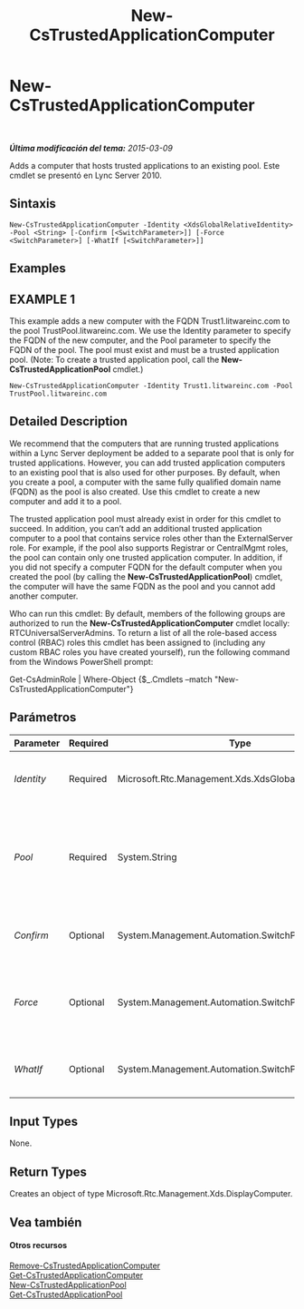 ﻿---
title: New-CsTrustedApplicationComputer
TOCTitle: New-CsTrustedApplicationComputer
ms:assetid: 5c44a596-7fca-49d3-a7cf-e22656698a28
ms:mtpsurl: https://technet.microsoft.com/es-es/library/Gg398405(v=OCS.15)
ms:contentKeyID: 48275395
ms.date: 01/07/2017
mtps_version: v=OCS.15
ms.translationtype: HT
---

# New-CsTrustedApplicationComputer

 

_**Última modificación del tema:** 2015-03-09_

Adds a computer that hosts trusted applications to an existing pool. Este cmdlet se presentó en Lync Server 2010.

## Sintaxis

    New-CsTrustedApplicationComputer -Identity <XdsGlobalRelativeIdentity> -Pool <String> [-Confirm [<SwitchParameter>]] [-Force <SwitchParameter>] [-WhatIf [<SwitchParameter>]]

## Examples

## EXAMPLE 1

This example adds a new computer with the FQDN Trust1.litwareinc.com to the pool TrustPool.litwareinc.com. We use the Identity parameter to specify the FQDN of the new computer, and the Pool parameter to specify the FQDN of the pool. The pool must exist and must be a trusted application pool. (Note: To create a trusted application pool, call the **New-CsTrustedApplicationPool** cmdlet.)

    New-CsTrustedApplicationComputer -Identity Trust1.litwareinc.com -Pool TrustPool.litwareinc.com

## Detailed Description

We recommend that the computers that are running trusted applications within a Lync Server deployment be added to a separate pool that is only for trusted applications. However, you can add trusted application computers to an existing pool that is also used for other purposes. By default, when you create a pool, a computer with the same fully qualified domain name (FQDN) as the pool is also created. Use this cmdlet to create a new computer and add it to a pool.

The trusted application pool must already exist in order for this cmdlet to succeed. In addition, you can’t add an additional trusted application computer to a pool that contains service roles other than the ExternalServer role. For example, if the pool also supports Registrar or CentralMgmt roles, the pool can contain only one trusted application computer. In addition, if you did not specify a computer FQDN for the default computer when you created the pool (by calling the **New-CsTrustedApplicationPool**) cmdlet, the computer will have the same FQDN as the pool and you cannot add another computer.

Who can run this cmdlet: By default, members of the following groups are authorized to run the **New-CsTrustedApplicationComputer** cmdlet locally: RTCUniversalServerAdmins. To return a list of all the role-based access control (RBAC) roles this cmdlet has been assigned to (including any custom RBAC roles you have created yourself), run the following command from the Windows PowerShell prompt:

Get-CsAdminRole | Where-Object {$\_.Cmdlets –match "New-CsTrustedApplicationComputer"}

## Parámetros


<table>
<colgroup>
<col style="width: 25%" />
<col style="width: 25%" />
<col style="width: 25%" />
<col style="width: 25%" />
</colgroup>
<thead>
<tr class="header">
<th>Parameter</th>
<th>Required</th>
<th>Type</th>
<th>Description</th>
</tr>
</thead>
<tbody>
<tr class="odd">
<td><p><em>Identity</em></p></td>
<td><p>Required</p></td>
<td><p>Microsoft.Rtc.Management.Xds.XdsGlobalRelativeIdentity</p></td>
<td><p>The FQDN of the computer that hosts the trusted application.</p></td>
</tr>
<tr class="even">
<td><p><em>Pool</em></p></td>
<td><p>Required</p></td>
<td><p>System.String</p></td>
<td><p>The FQDN of the pool hosting the trusted application computer. You can find available pools by running the <strong>Get-CsTrustedApplicationPool</strong> cmdlet.</p></td>
</tr>
<tr class="odd">
<td><p><em>Confirm</em></p></td>
<td><p>Optional</p></td>
<td><p>System.Management.Automation.SwitchParameter</p></td>
<td><p>Se le pedirá confirmación antes de ejecutar el comando.</p></td>
</tr>
<tr class="even">
<td><p><em>Force</em></p></td>
<td><p>Optional</p></td>
<td><p>System.Management.Automation.SwitchParameter</p></td>
<td><p>Suppresses any confirmation prompts that would otherwise be displayed before making changes.</p></td>
</tr>
<tr class="odd">
<td><p><em>WhatIf</em></p></td>
<td><p>Optional</p></td>
<td><p>System.Management.Automation.SwitchParameter</p></td>
<td><p>Describe qué sucedería si se ejecutara el comando sin ejecutarlo realmente.</p></td>
</tr>
</tbody>
</table>


## Input Types

None.

## Return Types

Creates an object of type Microsoft.Rtc.Management.Xds.DisplayComputer.

## Vea también

#### Otros recursos

[Remove-CsTrustedApplicationComputer](remove-cstrustedapplicationcomputer.md)  
[Get-CsTrustedApplicationComputer](get-cstrustedapplicationcomputer.md)  
[New-CsTrustedApplicationPool](new-cstrustedapplicationpool.md)  
[Get-CsTrustedApplicationPool](get-cstrustedapplicationpool.md)

